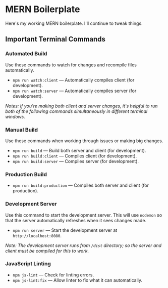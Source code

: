 # MERN Boilerplate

Here's my working MERN boilerplate. I'll continue to tweak things.

## Important Terminal Commands

### Automated Build

Use these commands to watch for changes and recompile files automatically.

* `npm run watch:client` &mdash; Automatically compiles client (for development).
* `npm run watch:server` &mdash; Automatically compiles server (for development).

*Notes: If you're making both client and server changes, it's helpful to run both of the following commands simultaneously in different terminal windows.*

### Manual Build

Use these commands when working through issues or making big changes.

* `npm run build` &mdash; Build both server and client (for development).
* `npm run build:client` &mdash; Compiles client (for development).
* `npm run build:server` &mdash; Compiles server (for development).

### Production Build

* `npm run build:production` &mdash; Compiles both server and client (for production).

### Development Server

Use this command to start the development server. This will use `nodemon` so that the server automatically refreshes when it sees changes made.

* `npm run server` &mdash; Start the development server at `http://localhost:8080`.

*Note: The development server runs from `/dist` directory; so the server and client must be compiled for this to work.*

### JavaScript Linting

* `npm js-lint` &mdash; Check for linting errors.
* `npm js-lint:fix` &mdash; Allow linter to fix what it can automatically.

